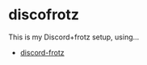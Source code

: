 # discofrotz

This is my Discord+frotz setup, using...

* [discord-frotz](https://github.com/aeolingamenfel/discord-text-adventure-bot) 
